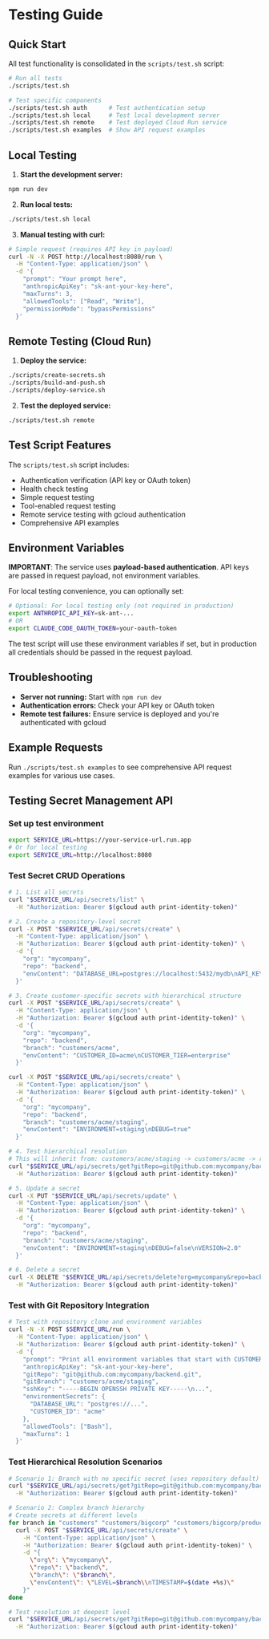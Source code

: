 # Testing Guide

## Quick Start

All test functionality is consolidated in the `scripts/test.sh` script:

```bash
# Run all tests
./scripts/test.sh

# Test specific components
./scripts/test.sh auth      # Test authentication setup
./scripts/test.sh local     # Test local development server
./scripts/test.sh remote    # Test deployed Cloud Run service
./scripts/test.sh examples  # Show API request examples
```

## Local Testing

1. **Start the development server:**
```bash
npm run dev
```

2. **Run local tests:**
```bash
./scripts/test.sh local
```

3. **Manual testing with curl:**
```bash
# Simple request (requires API key in payload)
curl -N -X POST http://localhost:8080/run \
  -H "Content-Type: application/json" \
  -d '{
    "prompt": "Your prompt here",
    "anthropicApiKey": "sk-ant-your-key-here",
    "maxTurns": 3,
    "allowedTools": ["Read", "Write"],
    "permissionMode": "bypassPermissions"
  }'
```

## Remote Testing (Cloud Run)

1. **Deploy the service:**
```bash
./scripts/create-secrets.sh
./scripts/build-and-push.sh
./scripts/deploy-service.sh
```

2. **Test the deployed service:**
```bash
./scripts/test.sh remote
```

## Test Script Features

The `scripts/test.sh` script includes:
- Authentication verification (API key or OAuth token)
- Health check testing
- Simple request testing
- Tool-enabled request testing
- Remote service testing with gcloud authentication
- Comprehensive API examples

## Environment Variables

**IMPORTANT**: The service uses **payload-based authentication**. API keys are passed in request payload, not environment variables.

For local testing convenience, you can optionally set:

```bash
# Optional: For local testing only (not required in production)
export ANTHROPIC_API_KEY=sk-ant-...
# OR
export CLAUDE_CODE_OAUTH_TOKEN=your-oauth-token
```

The test script will use these environment variables if set, but in production all credentials should be passed in the request payload.

## Troubleshooting

- **Server not running:** Start with `npm run dev`
- **Authentication errors:** Check your API key or OAuth token
- **Remote test failures:** Ensure service is deployed and you're authenticated with gcloud

## Example Requests

Run `./scripts/test.sh examples` to see comprehensive API request examples for various use cases.

## Testing Secret Management API

### Set up test environment
```bash
export SERVICE_URL=https://your-service-url.run.app
# Or for local testing
export SERVICE_URL=http://localhost:8080
```

### Test Secret CRUD Operations

```bash
# 1. List all secrets
curl "$SERVICE_URL/api/secrets/list" \
  -H "Authorization: Bearer $(gcloud auth print-identity-token)"

# 2. Create a repository-level secret
curl -X POST "$SERVICE_URL/api/secrets/create" \
  -H "Content-Type: application/json" \
  -H "Authorization: Bearer $(gcloud auth print-identity-token)" \
  -d '{
    "org": "mycompany",
    "repo": "backend",
    "envContent": "DATABASE_URL=postgres://localhost:5432/mydb\nAPI_KEY=sk-test-123\nREDIS_URL=redis://localhost:6379"
  }'

# 3. Create customer-specific secrets with hierarchical structure
curl -X POST "$SERVICE_URL/api/secrets/create" \
  -H "Content-Type: application/json" \
  -H "Authorization: Bearer $(gcloud auth print-identity-token)" \
  -d '{
    "org": "mycompany",
    "repo": "backend",
    "branch": "customers/acme",
    "envContent": "CUSTOMER_ID=acme\nCUSTOMER_TIER=enterprise"
  }'

curl -X POST "$SERVICE_URL/api/secrets/create" \
  -H "Content-Type: application/json" \
  -H "Authorization: Bearer $(gcloud auth print-identity-token)" \
  -d '{
    "org": "mycompany",
    "repo": "backend",
    "branch": "customers/acme/staging",
    "envContent": "ENVIRONMENT=staging\nDEBUG=true"
  }'

# 4. Test hierarchical resolution
# This will inherit from: customers/acme/staging -> customers/acme -> repository default
curl "$SERVICE_URL/api/secrets/get?gitRepo=git@github.com:mycompany/backend.git&gitBranch=customers/acme/staging" \
  -H "Authorization: Bearer $(gcloud auth print-identity-token)"

# 5. Update a secret
curl -X PUT "$SERVICE_URL/api/secrets/update" \
  -H "Content-Type: application/json" \
  -H "Authorization: Bearer $(gcloud auth print-identity-token)" \
  -d '{
    "org": "mycompany",
    "repo": "backend",
    "branch": "customers/acme/staging",
    "envContent": "ENVIRONMENT=staging\nDEBUG=false\nVERSION=2.0"
  }'

# 6. Delete a secret
curl -X DELETE "$SERVICE_URL/api/secrets/delete?org=mycompany&repo=backend&branch=customers/acme/staging" \
  -H "Authorization: Bearer $(gcloud auth print-identity-token)"
```

### Test with Git Repository Integration

```bash
# Test with repository clone and environment variables
curl -N -X POST $SERVICE_URL/run \
  -H "Content-Type: application/json" \
  -H "Authorization: Bearer $(gcloud auth print-identity-token)" \
  -d '{
    "prompt": "Print all environment variables that start with CUSTOMER_ or DATABASE_",
    "anthropicApiKey": "sk-ant-your-key-here",
    "gitRepo": "git@github.com:mycompany/backend.git",
    "gitBranch": "customers/acme/staging",
    "sshKey": "-----BEGIN OPENSSH PRIVATE KEY-----\n...",
    "environmentSecrets": {
      "DATABASE_URL": "postgres://...",
      "CUSTOMER_ID": "acme"
    },
    "allowedTools": ["Bash"],
    "maxTurns": 1
  }'
```

### Test Hierarchical Resolution Scenarios

```bash
# Scenario 1: Branch with no specific secret (uses repository default)
curl "$SERVICE_URL/api/secrets/get?gitRepo=git@github.com:mycompany/backend.git&gitBranch=feature/new-feature" \
  -H "Authorization: Bearer $(gcloud auth print-identity-token)"

# Scenario 2: Complex branch hierarchy
# Create secrets at different levels
for branch in "customers" "customers/bigcorp" "customers/bigcorp/production"; do
  curl -X POST "$SERVICE_URL/api/secrets/create" \
    -H "Content-Type: application/json" \
    -H "Authorization: Bearer $(gcloud auth print-identity-token)" \
    -d "{
      \"org\": \"mycompany\",
      \"repo\": \"backend\",
      \"branch\": \"$branch\",
      \"envContent\": \"LEVEL=$branch\\nTIMESTAMP=$(date +%s)\"
    }"
done

# Test resolution at deepest level
curl "$SERVICE_URL/api/secrets/get?gitRepo=git@github.com:mycompany/backend.git&gitBranch=customers/bigcorp/production/hotfix" \
  -H "Authorization: Bearer $(gcloud auth print-identity-token)"
```